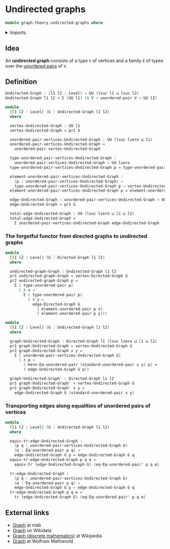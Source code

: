 # Undirected graphs

```agda
module graph-theory.undirected-graphs where
```

<details><summary>Imports</summary>

```agda
open import foundation.cartesian-product-types
open import foundation.dependent-pair-types
open import foundation.equivalences
open import foundation.transport-along-identifications
open import foundation.universe-levels
open import foundation.unordered-pairs

open import graph-theory.directed-graphs
```

</details>

## Idea

An **undirected graph** consists of a type `V` of vertices and a family `E` of
types over the [unordered pairs](foundation.unordered-pairs.md) of `V`.

## Definition

```agda
Undirected-Graph : (l1 l2 : Level) → UU (lsuc l1 ⊔ lsuc l2)
Undirected-Graph l1 l2 = Σ (UU l1) (λ V → unordered-pair V → UU l2)

module _
  {l1 l2 : Level} (G : Undirected-Graph l1 l2)
  where

  vertex-Undirected-Graph : UU l1
  vertex-Undirected-Graph = pr1 G

  unordered-pair-vertices-Undirected-Graph : UU (lsuc lzero ⊔ l1)
  unordered-pair-vertices-Undirected-Graph =
    unordered-pair vertex-Undirected-Graph

  type-unordered-pair-vertices-Undirected-Graph :
    unordered-pair-vertices-Undirected-Graph → UU lzero
  type-unordered-pair-vertices-Undirected-Graph p = type-unordered-pair p

  element-unordered-pair-vertices-Undirected-Graph :
    (p : unordered-pair-vertices-Undirected-Graph) →
    type-unordered-pair-vertices-Undirected-Graph p → vertex-Undirected-Graph
  element-unordered-pair-vertices-Undirected-Graph p = element-unordered-pair p

  edge-Undirected-Graph : unordered-pair-vertices-Undirected-Graph → UU l2
  edge-Undirected-Graph = pr2 G

  total-edge-Undirected-Graph : UU (lsuc lzero ⊔ l1 ⊔ l2)
  total-edge-Undirected-Graph =
    Σ unordered-pair-vertices-Undirected-Graph edge-Undirected-Graph
```

### The forgetful functor from directed graphs to undirected graphs

```agda
module _
  {l1 l2 : Level} (G : Directed-Graph l1 l2)
  where

  undirected-graph-Graph : Undirected-Graph l1 l2
  pr1 undirected-graph-Graph = vertex-Directed-Graph G
  pr2 undirected-graph-Graph p =
    Σ ( type-unordered-pair p)
      ( λ x →
        Σ ( type-unordered-pair p)
          ( λ y →
            edge-Directed-Graph G
              ( element-unordered-pair p x)
              ( element-unordered-pair p y)))

module _
  {l1 l2 : Level} (G : Undirected-Graph l1 l2)
  where

  graph-Undirected-Graph : Directed-Graph l1 (lsuc lzero ⊔ l1 ⊔ l2)
  pr1 graph-Undirected-Graph = vertex-Undirected-Graph G
  pr2 graph-Undirected-Graph x y =
    Σ ( unordered-pair-vertices-Undirected-Graph G)
      ( λ p →
        ( mere-Eq-unordered-pair (standard-unordered-pair x y) p) ×
        ( edge-Undirected-Graph G p))

  graph-Undirected-Graph' : Directed-Graph l1 l2
  pr1 graph-Undirected-Graph' = vertex-Undirected-Graph G
  pr2 graph-Undirected-Graph' x y =
    edge-Undirected-Graph G (standard-unordered-pair x y)
```

### Transporting edges along equalities of unordered pairs of vertices

```agda
module _
  {l1 l2 : Level} (G : Undirected-Graph l1 l2)
  where

  equiv-tr-edge-Undirected-Graph :
    (p q : unordered-pair-vertices-Undirected-Graph G)
    (α : Eq-unordered-pair p q) →
    edge-Undirected-Graph G p ≃ edge-Undirected-Graph G q
  equiv-tr-edge-Undirected-Graph p q α =
    equiv-tr (edge-Undirected-Graph G) (eq-Eq-unordered-pair' p q α)

  tr-edge-Undirected-Graph :
    (p q : unordered-pair-vertices-Undirected-Graph G)
    (α : Eq-unordered-pair p q) →
    edge-Undirected-Graph G p → edge-Undirected-Graph G q
  tr-edge-Undirected-Graph p q α =
    tr (edge-Undirected-Graph G) (eq-Eq-unordered-pair' p q α)
```

## External links

- [Graph](https://ncatlab.org/nlab/show/graph) at nlab
- [Graph](https://www.wikidata.org/wiki/Q141488) on Wikidata
- [Graph (discrete mathematics)](<https://en.wikipedia.org/wiki/Graph_(discrete_mathematics)>)
  at Wikipedia
- [Graph](https://mathworld.wolfram.com/Graph.html) at Wolfram Mathworld
